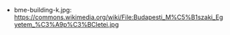 - bme-building-k.jpg: https://commons.wikimedia.org/wiki/File:Budapesti_M%C5%B1szaki_Egyetem_%C3%A9p%C3%BCletei.jpg
